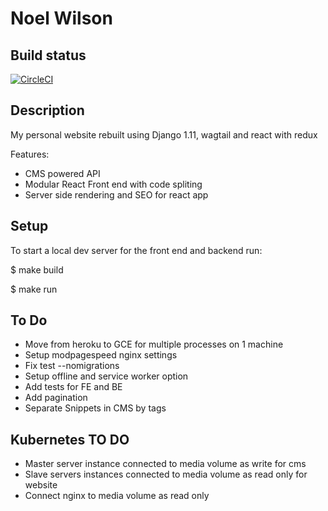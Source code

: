 Noel Wilson
===============================================================================

## Build status

[![CircleCI](https://circleci.com/gh/jwnwilson/django_react_redux_webapp.svg?style=svg)](https://circleci.com/gh/jwnwilson/django_react_redux_webapp)

## Description

My personal website rebuilt using Django 1.11, wagtail and react with redux

Features:
- CMS powered API
- Modular React Front end with code spliting
- Server side rendering and SEO for react app

## Setup

To start a local dev server for the front end and backend run:

$  make build

$  make run

## To Do

- Move from heroku to GCE for multiple processes on 1 machine
- Setup modpagespeed nginx settings
- Fix test --nomigrations 
- Setup offline and service worker option
- Add tests for FE and BE
- Add pagination
- Separate Snippets in CMS by tags

## Kubernetes TO DO

- Master server instance connected to media volume as write for cms
- Slave servers instances connected to media volume as read only for website
- Connect nginx to media volume as read only

